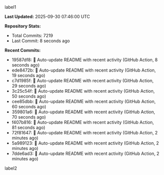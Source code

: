 
label1 
<!-- ACTIVITY_START -->
**Last Updated:** 2025-09-30 07:46:00 UTC

**Repository Stats:**
- Total Commits: 7219
- Last Commit: 8 seconds ago

**Recent Commits:**
- 19587df8: 🤖 Auto-update README with recent activity (GitHub Action, 8 seconds ago)
- ede8472b: 🤖 Auto-update README with recent activity (GitHub Action, 19 seconds ago)
- c7d1985f: 🤖 Auto-update README with recent activity (GitHub Action, 29 seconds ago)
- 3c25c54f: 🤖 Auto-update README with recent activity (GitHub Action, 50 seconds ago)
- cee85dbb: 🤖 Auto-update README with recent activity (GitHub Action, 60 seconds ago)
- 359801a6: 🤖 Auto-update README with recent activity (GitHub Action, 70 seconds ago)
- f407b816: 🤖 Auto-update README with recent activity (GitHub Action, 81 seconds ago)
- 72f81647: 🤖 Auto-update README with recent activity (GitHub Action, 2 minutes ago)
- 5a989123: 🤖 Auto-update README with recent activity (GitHub Action, 2 minutes ago)
- 7dde6ad3: 🤖 Auto-update README with recent activity (GitHub Action, 2 minutes ago)
<!-- ACTIVITY_END -->

label2
